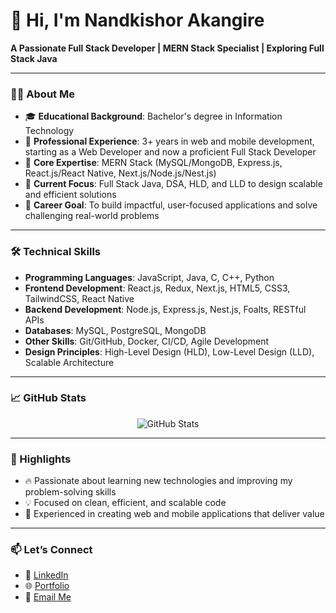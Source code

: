# 👋 Hi, I'm Nandkishor Akangire

**A Passionate Full Stack Developer | MERN Stack Specialist | Exploring Full Stack Java**

---

### 👨‍💻 About Me

- 🎓 **Educational Background**: Bachelor's degree in Information Technology
- 💼 **Professional Experience**: 3+ years in web and mobile development, starting as a Web Developer and now a proficient Full Stack Developer
- 🔧 **Core Expertise**: MERN Stack (MySQL/MongoDB, Express.js, React.js/React Native, Next.js/Node.js/Nest.js)
- 🌱 **Current Focus**: Full Stack Java, DSA, HLD, and LLD to design scalable and efficient solutions
- 🚀 **Career Goal**: To build impactful, user-focused applications and solve challenging real-world problems

---

### 🛠️ Technical Skills

- **Programming Languages**: JavaScript, Java, C, C++, Python
- **Frontend Development**: React.js, Redux, Next.js, HTML5, CSS3, TailwindCSS, React Native
- **Backend Development**: Node.js, Express.js, Nest.js, Foalts, RESTful APIs
- **Databases**: MySQL, PostgreSQL, MongoDB
- **Other Skills**: Git/GitHub, Docker, CI/CD, Agile Development
- **Design Principles**: High-Level Design (HLD), Low-Level Design (LLD), Scalable Architecture

---

### 📈 GitHub Stats

<p align="center">
  <img src="https://github-readme-stats.vercel.app/api?username=nandkishorakangire&show_icons=true&theme=radical" alt="GitHub Stats" />
</p>

---

### 🌟 Highlights

- 🔥 Passionate about learning new technologies and improving my problem-solving skills
- 💡 Focused on clean, efficient, and scalable code
- 📱 Experienced in creating web and mobile applications that deliver value

---

### 📫 Let’s Connect

- 💼 [LinkedIn](https://in.linkedin.com/in/nandkishor-akangire-54a461188)
- 🌐 [Portfolio](https://nandkishorakangire.vercel.app)
- 📧 [Email Me](mailto:nandkishor.akangire@gmail.com)
